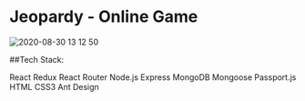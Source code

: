 # Jeopardy - Online Game

![2020-08-30 13 12 50](https://user-images.githubusercontent.com/63851100/91659031-467cca00-eacd-11ea-8b43-ec9976e44e52.gif)

##Tech Stack: 

React
Redux
React Router
Node.js
Express
MongoDB
Mongoose
Passport.js
HTML
CSS3
Ant Design
